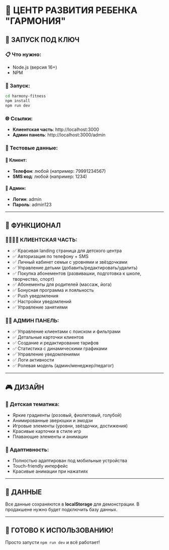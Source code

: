 # 🚀 ЦЕНТР РАЗВИТИЯ РЕБЕНКА "ГАРМОНИЯ" 

## 🎯 ЗАПУСК ПОД КЛЮЧ

### 📋 Что нужно:
- Node.js (версия 16+)
- NPM

### 🚀 Запуск:
```bash
cd harmony-fitness
npm install
npm run dev
```

### 🌐 Ссылки:
- **Клиентская часть**: http://localhost:3000
- **Админ панель**: http://localhost:3000/admin

### 👥 Тестовые данные:

#### 🔐 Клиент:
- **Телефон**: любой (например: 79991234567)
- **SMS код**: любой (например: 1234)

#### 🔐 Админ:
- **Логин**: admin
- **Пароль**: admin123

---

## 🎨 ФУНКЦИОНАЛ

### 👨‍👩‍👧‍👦 КЛИЕНТСКАЯ ЧАСТЬ:
- ✅ Красивая landing страница для детского центра
- ✅ Авторизация по телефону + SMS
- ✅ Личный кабинет семьи с уровнями и звёздочками
- ✅ Управление детьми (добавить/редактировать/удалить)
- ✅ Покупка абонементов (развивашки, подготовка к школе, творчество, спорт)
- ✅ Абонементы для родителей (массаж, йога)
- ✅ Бонусная программа и лояльность
- ✅ Push уведомления
- ✅ Настройки уведомлений
- ✅ Управление занятиями

### 👨‍💼 АДМИН ПАНЕЛЬ:
- ✅ Управление клиентами с поиском и фильтрами
- ✅ Детальные карточки клиентов
- ✅ Создание и редактирование тарифов
- ✅ Статистика с динамическими графиками
- ✅ Управление уведомлениями
- ✅ Логи активности
- ✅ Ролевая модель (админ/менеджер/педагог)

---

## 🎮 ДИЗАЙН

### 🌈 Детская тематика:
- Яркие градиенты (розовый, фиолетовый, голубой)
- Анимированные зверюшки и эмодзи
- Игровые элементы (уровни, звёздочки, достижения)
- Красивые карточки в стиле игр
- Плавающие элементы и анимации

### 📱 Адаптивность:
- Полностью адаптирован под мобильные устройства
- Touch-friendly интерфейс
- Красивые анимации при нажатиях

---

## 💾 ДАННЫЕ

Все данные сохраняются в **localStorage** для демонстрации.
В продакшене нужно будет подключить базу данных.

---

## 🎉 ГОТОВО К ИСПОЛЬЗОВАНИЮ!

Просто запусти `npm run dev` и всё работает!